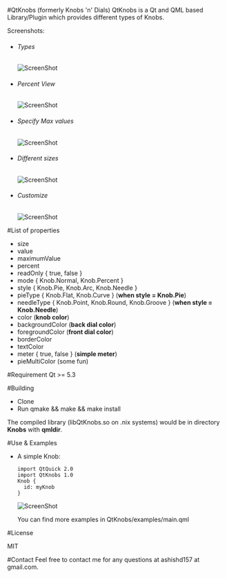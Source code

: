 #QtKnobs (formerly Knobs 'n' Dials)
QtKnobs is a Qt and QML based Library/Plugin which provides different types of Knobs.

Screenshots:
- ###### Types

  ![ScreenShot](https://raw.githubusercontent.com/ashish157/Knobs-n-Dials-QML/5c5e347b649606533a95330b9cafb3b4eb4b8155/QtKnobs/screens/alltypes.png)

- ###### Percent View

  ![ScreenShot](https://raw.githubusercontent.com/ashish157/Knobs-n-Dials-QML/5c5e347b649606533a95330b9cafb3b4eb4b8155/QtKnobs/screens/percent.png)

- ###### Specify Max values

  ![ScreenShot](https://raw.githubusercontent.com/ashish157/Knobs-n-Dials-QML/5c5e347b649606533a95330b9cafb3b4eb4b8155/QtKnobs/screens/maxvalues.png)
  
- ###### Different sizes

  ![ScreenShot](https://raw.githubusercontent.com/ashish157/Knobs-n-Dials-QML/5c5e347b649606533a95330b9cafb3b4eb4b8155/QtKnobs/screens/sizes.png)
  
- ###### Customize

  ![ScreenShot](https://raw.githubusercontent.com/ashish157/Knobs-n-Dials-QML/5c5e347b649606533a95330b9cafb3b4eb4b8155/QtKnobs/screens/custom.png)

#List of properties
* size
* value
* maximumValue
* percent
* readOnly { true, false }
* mode { Knob.Normal, Knob.Percent }
* style { Knob.Pie, Knob.Arc, Knob.Needle }
* pieType { Knob.Flat, Knob.Curve  } (**when style = Knob.Pie**)
* needleType { Knob.Point, Knob.Round, Knob.Groove  } (**when style = Knob.Needle**)
* color (**knob color**)
* backgroundColor (**back dial color**)
* foregroundColor (**front dial color**)
* borderColor
* textColor
* meter { true, false } (**simple meter**)
* pieMultiColor (some fun)
 
#Requirement
Qt >= 5.3

#Building
* Clone
* Run qmake && make && make install

The compiled library (libQtKnobs.so on .nix systems) would be in directory **Knobs** with **qmldir**.

#Use & Examples

* A simple Knob:
  
  ```
  import QtQuick 2.0
  import QtKnobs 1.0
  Knob {
    id: myKnob
  }
  ```

  ![ScreenShot](https://raw.githubusercontent.com/ashish157/Knobs-n-Dials-QML/5c5e347b649606533a95330b9cafb3b4eb4b8155/QtKnobs/screens/default.png)

   You can find more examples in QtKnobs/examples/main.qml

#License

MIT

#Contact
Feel free to contact me for any questions at ashishd157 at gmail.com.
